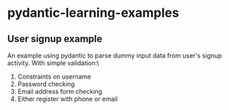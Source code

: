 # pydantic-learning-examples

## User signup example

An example using pydantic to parse dummy input data from user's signup activity.
With simple validation:\
1. Constraints on username
2. Password checking
3. Email address form checking
4. Either register with phone or email
